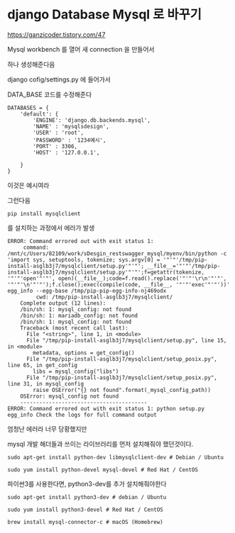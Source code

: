 # django Database Mysql 로 바꾸기
https://ganzicoder.tistory.com/47

Mysql workbench 를 열어 새 connection 을 만들어서

 

하나 생성해준다음

 

django cofig/settings.py 에 들어가서 

 

DATA_BASE 코드를 수정해준다

 
```
DATABASES = {
    'default': {
        'ENGINE': 'django.db.backends.mysql',
        'NAME' : 'mysqlsdesign',
        'USER' : 'root',
        'PASSWORD' : '1234예시',
        'PORT' : 3306,
        'HOST' : '127.0.0.1',
        
    }
}
```



이것은 예시여라 

 

그런다음 

 
```
pip install mysqlclient
```

를 설치하는 과정에서 에러가 발생

 
```
ERROR: Command errored out with exit status 1:
     command: /mnt/c/Users/82109/work/sDesgin_restswagger_mysql/myenv/bin/python -c 'import sys, setuptools, tokenize; sys.argv[0] = '"'"'/tmp/pip-install-asglb3j7/mysqlclient/setup.py'"'"'; __file__='"'"'/tmp/pip-install-asglb3j7/mysqlclient/setup.py'"'"';f=getattr(tokenize, '"'"'open'"'"', open)(__file__);code=f.read().replace('"'"'\r\n'"'"', '"'"'\n'"'"');f.close();exec(compile(code, __file__, '"'"'exec'"'"'))' egg_info --egg-base /tmp/pip-pip-egg-info-nj469odx
         cwd: /tmp/pip-install-asglb3j7/mysqlclient/
    Complete output (12 lines):
    /bin/sh: 1: mysql_config: not found
    /bin/sh: 1: mariadb_config: not found
    /bin/sh: 1: mysql_config: not found
    Traceback (most recent call last):
      File "<string>", line 1, in <module>
      File "/tmp/pip-install-asglb3j7/mysqlclient/setup.py", line 15, in <module>
        metadata, options = get_config()
      File "/tmp/pip-install-asglb3j7/mysqlclient/setup_posix.py", line 65, in get_config
        libs = mysql_config("libs")
      File "/tmp/pip-install-asglb3j7/mysqlclient/setup_posix.py", line 31, in mysql_config
        raise OSError("{} not found".format(_mysql_config_path))
    OSError: mysql_config not found
    ----------------------------------------
ERROR: Command errored out with exit status 1: python setup.py egg_info Check the logs for full command output
```

엄청난 에러라 너무 당황했지만

 

mysql 개발 해더들과 쓰이는 라이브러리를 먼저 설치해줘야 했던것이다.
 

 
```
sudo apt-get install python-dev libmysqlclient-dev # Debian / Ubuntu

sudo yum install python-devel mysql-devel # Red Hat / CentOS
```

파이썬3를 사용한다면, python3-dev를 추가 설치해줘야한다

```
sudo apt-get install python3-dev # debian / Ubuntu

sudo yum install python3-devel # Red Hat / CentOS

brew install mysql-connector-c # macOS (Homebrew)
```